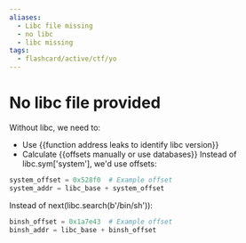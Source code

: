 ```yaml
---
aliases:
  - Libc file missing
  - no libc 
  - libc missing
tags:
  - flashcard/active/ctf/yo
---
```


# No libc file provided
Without libc, we need to:
- Use {{function address leaks to identify libc version}}
- Calculate {{offsets manually or use databases}}
Instead of libc.sym['system'], we'd use offsets:
```py
system_offset = 0x528f0  # Example offset
system_addr = libc_base + system_offset
```
Instead of next(libc.search(b'/bin/sh')):
```py
binsh_offset = 0x1a7e43  # Example offset
binsh_addr = libc_base + binsh_offset
```
<!--SR:!2024-12-17,3,250!2024-12-17,3,250-->